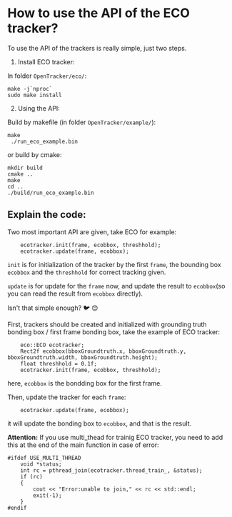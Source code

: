 # How to use the API of the ECO tracker?
To use the API of the trackers is really simple, just two steps.

1. Install ECO tracker:

In folder `OpenTracker/eco/`:
```
make -j`nproc`
sudo make install
```

2. Using the API:

Build by makefile (in folder `OpenTracker/example/`):
```
make
 ./run_eco_example.bin 
```
or build by cmake:
```
mkdir build
cmake ..
make
cd ..
./build/run_eco_example.bin 
```

## Explain the code:
Two most important API are given, take ECO for example:
```
    ecotracker.init(frame, ecobbox, threshhold);
    ecotracker.update(frame, ecobbox);
```
`init` is for initialization of the tracker by the first `frame`, the bounding box `ecobbox` and the `threshhold` for correct tracking given.

`update` is for update for the `frame` now, and update the result to `ecobbox`(so you can read the result from `ecobbox` directly).

Isn't that simple enough? :bird: :blush:

First, trackers should be created and initialized with grounding truth bonding box / first frame bonding box, take the example of ECO tracker:
```
    eco::ECO ecotracker;
    Rect2f ecobbox(bboxGroundtruth.x, bboxGroundtruth.y, bboxGroundtruth.width, bboxGroundtruth.height);
    float threshhold = 0.1f;
    ecotracker.init(frame, ecobbox, threshhold);
```
here, `ecobbox` is the bondding box for the first frame.

Then, update the tracker for each `frame`:
```
    ecotracker.update(frame, ecobbox);
```
it will update the bonding box to `ecobbox`, and that is the result.

**Attention:** If you use multi_thead for trainig ECO tracker, you need to add this at the end of the main function in case of error:
```
#ifdef USE_MULTI_THREAD
    void *status;
    int rc = pthread_join(ecotracker.thread_train_, &status);
    if (rc)
    {
        cout << "Error:unable to join," << rc << std::endl;
        exit(-1);
    }
#endif
```